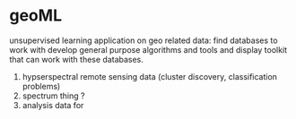 geoML
=====
unsupervised learning application on geo related data:
find databases to work with
develop general purpose algorithms and tools and display toolkit that can work with these databases. 

1. hypserspectral remote sensing data (cluster discovery, classification problems)
2. spectrum thing ?
3. analysis data for 
